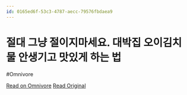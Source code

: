 ```yaml
---
id: 0165ed6f-53c3-4787-aecc-79576fbdaea9
---
```


# 절대 그냥 절이지마세요. 대박집 오이김치 물 안생기고 맛있게 하는 법
#Omnivore

[Read on Omnivore](https://omnivore.app/me/https-youtube-com-watch-v-0-m-chwjf-hh-o-4-19033b015d8)
[Read Original](https://youtube.com/watch?v=0MChwjfHhO4)

